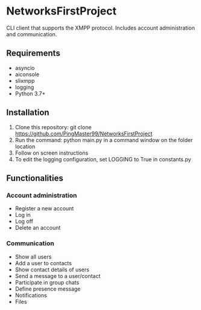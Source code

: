 # NetworksFirstProject
CLI client that supports the XMPP protocol. Includes account administration and communication. 

## Requirements
- asyncio
- aiconsole
- slixmpp
- logging
- Python 3.7+

## Installation
1. Clone this repository: git clone https://github.com/PingMaster99/NetworksFirstProject
2. Run the command: python main.py in a command window on the folder location
3. Follow on screen instructions
4. To edit the logging configuration, set LOGGING to True in constants.py

## Functionalities
### Account administration
- Register a new account
- Log in
- Log off
- Delete an account

### Communication
- Show all users
- Add a user to contacts
- Show contact details of users
- Send a message to a user/contact
- Participate in group chats
- Define presence message
- Notifications
- Files


